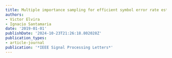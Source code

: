 ```yaml
---
title: Multiple importance sampling for efficient symbol error rate estimation
authors:
- Victor Elvira
- Ignacio Santamaria
date: '2019-01-01'
publishDate: '2024-10-23T21:26:18.802028Z'
publication_types:
- article-journal
publication: '*IEEE Signal Processing Letters*'
---
```

